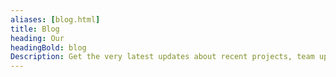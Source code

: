 ```yaml
---
aliases: [blog.html]
title: Blog
heading: Our
headingBold: blog
Description: Get the very latest updates about recent projects, team updates, thoughts and industry news from our team of EngineerBetter experts.
---
```

